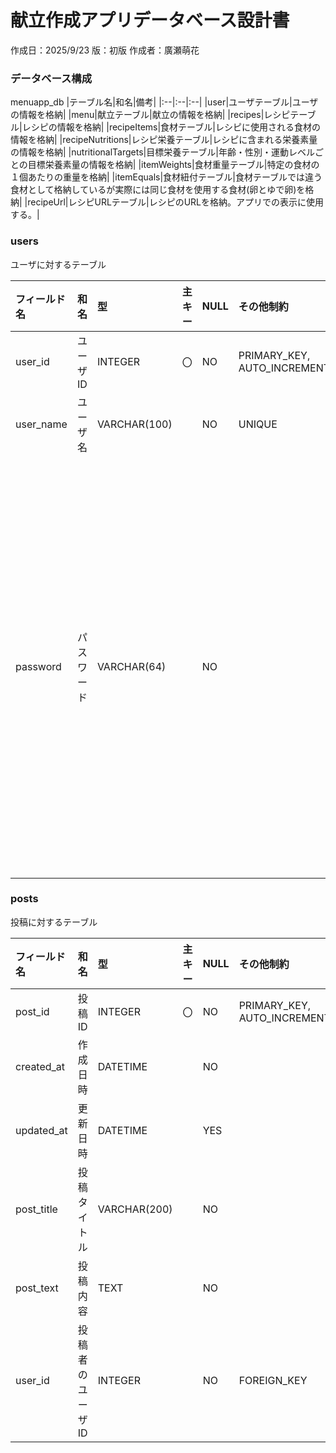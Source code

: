 # 献立作成アプリデータベース設計書

作成日：2025/9/23
版：初版
作成者：廣瀬萌花

### データベース構成

menuapp_db
|テーブル名|和名|備考|
|:--|:--|:--|
|user|ユーザテーブル|ユーザの情報を格納|
|menu|献立テーブル|献立の情報を格納|
|recipes|レシピテーブル|レシピの情報を格納|
|recipeItems|食材テーブル|レシピに使用される食材の情報を格納|
|recipeNutritions|レシピ栄養テーブル|レシピに含まれる栄養素量の情報を格納|
|nutritionalTargets|目標栄養テーブル|年齢・性別・運動レベルごとの目標栄養素量の情報を格納|
|itemWeights|食材重量テーブル|特定の食材の１個あたりの重量を格納|
|itemEquals|食材紐付テーブル|食材テーブルでは違う食材として格納しているが実際には同じ食材を使用する食材(卵とゆで卵)を格納|
|recipeUrl|レシピURLテーブル|レシピのURLを格納。アプリでの表示に使用する。|

### users

ユーザに対するテーブル

|フィールド名|和名|型|主キー|NULL|その他制約|備考|
|:--|:--|:--|:--|:--|:--|:--|
|user_id|ユーザID|INTEGER|〇|NO|PRIMARY_KEY, AUTO_INCREMENT||
|user_name|ユーザ名|VARCHAR(100)||NO|UNIQUE||
|password|パスワード|VARCHAR(64)||NO||半角英数字の大文字・小文字・数字・記号（ASCIIコード表に載っているもの）から8文字以上32文字以下ですべての種類を組み合わせる。保存時にはSHA-256にてハッシュ化する|

### posts

投稿に対するテーブル

|フィールド名|和名|型|主キー|NULL|その他制約|備考|
|:--|:--|:--|:--|:--|:--|:--|
|post_id|投稿ID|INTEGER|〇|NO|PRIMARY_KEY, AUTO_INCREMENT||
|created_at|作成日時|DATETIME||NO|||
|updated_at|更新日時|DATETIME||YES|||
|post_title|投稿タイトル|VARCHAR(200)||NO|||
|post_text|投稿内容|TEXT||NO|||
|user_id|投稿者のユーザID|INTEGER||NO|FOREIGN_KEY|usersテーブルに対する外部キー|
